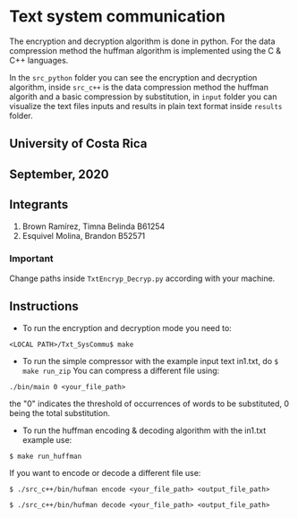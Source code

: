 # Text system communication
The encryption and decryption algorithm is done in python. 
For the data compression method the huffman algorithm is implemented using the C & C++ languages.

In the ``src_python`` folder you can see the encryption and decryption algorithm, inside ``src_c++`` is the 
data compression method the huffman algorith and a basic compression by 
substitution, in ``input`` folder you can visualize the text files inputs and 
results in plain text format inside ``results`` folder.


## University of Costa Rica
## September, 2020


## Integrants
1. Brown Ramírez, Timna Belinda  B61254
2. Esquivel Molina, Brandon B52571


### Important
Change paths inside ``TxtEncryp_Decryp.py`` according with your machine.


## Instructions 
* To run the encryption and decryption mode you need to:

``
<LOCAL PATH>/Txt_SysCommu$ make 
``
* To run the simple compressor with the example input text in1.txt, do
``
$ make run_zip
``
You can compress a different file using:

``
./bin/main 0 <your_file_path>
``

the "0" indicates the threshold of occurrences of words to be substituted, 0 being the total substitution.

* To run the huffman encoding & decoding algorithm with the in1.txt example use:

``
$ make run_huffman
``

If you want to encode or decode a different file use:

``
$ ./src_c++/bin/hufman encode <your_file_path> <output_file_path>
``

``
$ ./src_c++/bin/hufman decode <your_file_path> <output_file_path>
``

